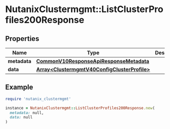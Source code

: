 # NutanixClustermgmt::ListClusterProfiles200Response

## Properties

| Name | Type | Description | Notes |
| ---- | ---- | ----------- | ----- |
| **metadata** | [**CommonV10ResponseApiResponseMetadata**](CommonV10ResponseApiResponseMetadata.md) |  | [optional] |
| **data** | [**Array&lt;ClustermgmtV40ConfigClusterProfile&gt;**](ClustermgmtV40ConfigClusterProfile.md) |  | [optional] |

## Example

```ruby
require 'nutanix_clustermgmt'

instance = NutanixClustermgmt::ListClusterProfiles200Response.new(
  metadata: null,
  data: null
)
```

